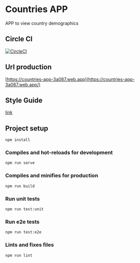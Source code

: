 # Countries APP
APP to view country demographics


## Circle CI
[![CircleCI](https://circleci.com/gh/Strapazzon/countries-app/tree/master.svg?style=svg)](https://circleci.com/gh/Strapazzon/countries-app/tree/master)


## Url production 
  [https://countries-app-3a087.web.app](https://countries-app-3a087.web.app/)

## Style Guide
 [link](design/style-guide.md)

## Project setup
```
npm install
```

### Compiles and hot-reloads for development
```
npm run serve
```

### Compiles and minifies for production
```
npm run build
```

### Run unit tests
```
npm run test:unit
```

### Run e2e tests
```
npm run test:e2e
```

### Lints and fixes files
```
npm run lint
```
